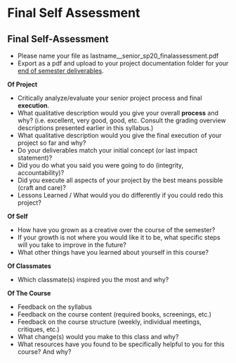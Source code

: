 # Final Self Assessment

## Final Self-Assessment

* Please name your file as lastname\_\_senior\_sp20\_finalassessment.pdf
* Export as a pdf and upload to your project documentation folder for your [end of semester deliverables](end_of_semester_deliverables.md).

**Of Project**

* Critically analyze/evaluate your senior project process and final **execution**.
* What qualitative description would you give your overall **process** and why? \(i.e. excellent, very good, good, etc. Consult the grading overview descriptions presented earlier in this syllabus.\)
* What qualitative description would you give the final execution of your project so far and why?
* Do your deliverables match your initial concept \(or last impact statement\)?
* Did you do what you said you were going to do \(integrity, accountability\)?
* Did you execute all aspects of your project by the best means possible \(craft and care\)?
* Lessons Learned / What would you do differently if you could redo this project?

**Of Self**

* How have you grown as a creative over the course of the semester?
* If your growth is not where you would like it to be, what specific steps will you take to improve in the future?
* What other things have you learned about yourself in this course?

**Of Classmates**

* Which classmate\(s\) inspired you the most and why? 

**Of The Course**

* Feedback on the syllabus 
* Feedback on the course content \(required books, screenings, etc.\)
* Feedback on the course structure \(weekly, individual meetings, critiques, etc.\)
* What change\(s\) would you make to this class and why?
* What resources have you found to be specifically helpful to you for this course? And why?

